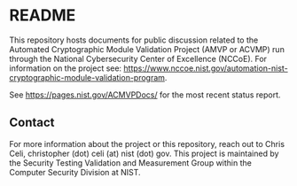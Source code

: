 # README

This repository hosts documents for public discussion related to the Automated Cryptographic Module Validation Project (AMVP or ACVMP) run through the National Cybersecurity Center of Excellence (NCCoE). For information on the project see: https://www.nccoe.nist.gov/automation-nist-cryptographic-module-validation-program.

See https://pages.nist.gov/ACMVPDocs/ for the most recent status report.

## Contact

For more information about the project or this repository, reach out to Chris Celi, christopher (dot) celi (at) nist (dot) gov. This project is maintained by the Security Testing Validation and Measurement Group within the Computer Security Division at NIST. 
